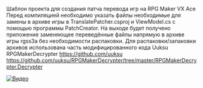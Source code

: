 Шаблон проекта для создания патча перевода игр на RPG Maker VX Ace
Перед компиляцией необходимо указать файлы необходимые для замены в архиве игры в TranslatePatcher.csproj и ViewModel.cs с помощью программы PatchCreator.
На выходе будет получено приложение заменяющее переведённые файлы напрямую в архиве игры rgss3a без необходимости распаковки.
Для распаковки/запаковки архивов использована часть модифицированного кода Uuksu
RPGMakerDecrypter
https://github.com/uuksu
https://github.com/uuksu/RPGMakerDecrypter/tree/master/RPGMakerDecrypter.Decrypter

[![Видео](http://img.youtube.com/vi/dMS2w4obCXw/0.jpg)](https://youtu.be/dMS2w4obCXw)
